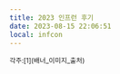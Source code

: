 ```yaml
---
title: 2023 인프런 후기
date: 2023-08-15 22:06:51
local: infcon
---
```

<sup>
	각주:[1](배너_이미지_출처)
</sup>
<br />
<br />
<br />